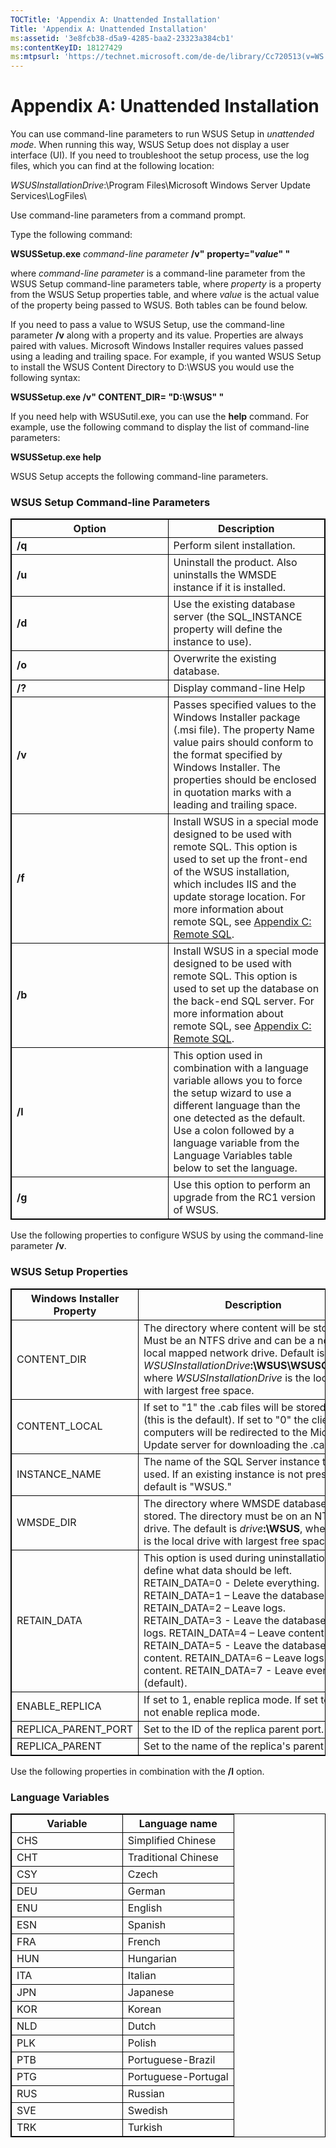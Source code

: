 ```yaml
---
TOCTitle: 'Appendix A: Unattended Installation'
Title: 'Appendix A: Unattended Installation'
ms:assetid: '3e8fcb38-d5a9-4285-baa2-23323a384cb1'
ms:contentKeyID: 18127429
ms:mtpsurl: 'https://technet.microsoft.com/de-de/library/Cc720513(v=WS.10)'
---
```


Appendix A: Unattended Installation
===================================

You can use command-line parameters to run WSUS Setup in *unattended mode*. When running this way, WSUS Setup does not display a user interface (UI). If you need to troubleshoot the setup process, use the log files, which you can find at the following location:

*WSUSInstallationDrive*:\\Program Files\\Microsoft Windows Server Update Services\\LogFiles\\

Use command-line parameters from a command prompt.

Type the following command:

**WSUSSetup.exe** *command-line parameter* **/v"** **property="***value***" "**

where *command-line parameter* is a command-line parameter from the WSUS Setup command-line parameters table, where *property* is a property from the WSUS Setup properties table, and where *value* is the actual value of the property being passed to WSUS. Both tables can be found below.

If you need to pass a value to WSUS Setup, use the command-line parameter **/v** along with a property and its value. Properties are always paired with values. Microsoft Windows Installer requires values passed using a leading and trailing space. For example, if you wanted WSUS Setup to install the WSUS Content Directory to D:\\WSUS you would use the following syntax:

**WSUSSetup.exe /v" CONTENT\_DIR= "D:\\WSUS" "**

If you need help with WSUSutil.exe, you can use the **help** command. For example, use the following command to display the list of command-line parameters:

**WSUSSetup.exe help**

WSUS Setup accepts the following command-line parameters.

### WSUS Setup Command-line Parameters

 
<table style="border:1px solid black;">
<colgroup>
<col width="50%" />
<col width="50%" />
</colgroup>
<thead>
<tr class="header">
<th style="border:1px solid black;" >Option</th>
<th style="border:1px solid black;" >Description</th>
</tr>
</thead>
<tbody>
<tr class="odd">
<td style="border:1px solid black;"><strong>/q</strong></td>
<td style="border:1px solid black;">Perform silent installation.</td>
</tr>
<tr class="even">
<td style="border:1px solid black;"><strong>/u</strong></td>
<td style="border:1px solid black;">Uninstall the product. Also uninstalls the WMSDE instance if it is installed.</td>
</tr>
<tr class="odd">
<td style="border:1px solid black;"><strong>/d</strong></td>
<td style="border:1px solid black;">Use the existing database server (the SQL_INSTANCE property will define the instance to use).</td>
</tr>
<tr class="even">
<td style="border:1px solid black;"><strong>/o</strong></td>
<td style="border:1px solid black;">Overwrite the existing database.</td>
</tr>
<tr class="odd">
<td style="border:1px solid black;"><strong>/?</strong></td>
<td style="border:1px solid black;">Display command-line Help</td>
</tr>
<tr class="even">
<td style="border:1px solid black;"><strong>/v</strong></td>
<td style="border:1px solid black;">Passes specified values to the Windows Installer package (.msi file). The property Name value pairs should conform to the format specified by Windows Installer. The properties should be enclosed in quotation marks with a leading and trailing space.</td>
</tr>
<tr class="odd">
<td style="border:1px solid black;"><strong>/f</strong></td>
<td style="border:1px solid black;">Install WSUS in a special mode designed to be used with remote SQL. This option is used to set up the front-end of the WSUS installation, which includes IIS and the update storage location. For more information about remote SQL, see <a href="https://technet.microsoft.com/9e01d057-6b39-4eb7-b151-dff7ad0cd638">Appendix C: Remote SQL</a>.</td>
</tr>
<tr class="even">
<td style="border:1px solid black;"><strong>/b</strong></td>
<td style="border:1px solid black;">Install WSUS in a special mode designed to be used with remote SQL. This option is used to set up the database on the back-end SQL server. For more information about remote SQL, see <a href="https://technet.microsoft.com/9e01d057-6b39-4eb7-b151-dff7ad0cd638">Appendix C: Remote SQL</a>.</td>
</tr>
<tr class="odd">
<td style="border:1px solid black;"><strong>/l</strong></td>
<td style="border:1px solid black;">This option used in combination with a language variable allows you to force the setup wizard to use a different language than the one detected as the default. Use a colon followed by a language variable from the Language Variables table below to set the language.</td>
</tr>
<tr class="even">
<td style="border:1px solid black;"><strong>/g</strong></td>
<td style="border:1px solid black;">Use this option to perform an upgrade from the RC1 version of WSUS.</td>
</tr>
</tbody>
</table>
  
Use the following properties to configure WSUS by using the command-line parameter **/v**.
  
### WSUS Setup Properties

 
<table style="border:1px solid black;">
<colgroup>
<col width="50%" />
<col width="50%" />
</colgroup>
<thead>
<tr class="header">
<th style="border:1px solid black;" >Windows Installer Property</th>
<th style="border:1px solid black;" >Description</th>
</tr>
</thead>
<tbody>
<tr class="odd">
<td style="border:1px solid black;">CONTENT_DIR</td>
<td style="border:1px solid black;">The directory where content will be stored. Must be an NTFS drive and can be a non-local mapped network drive.
Default is <em>WSUSInstallationDrive</em><strong>:\WSUS\WSUSContent</strong>, where <em>WSUSInstallationDrive</em> is the local drive with largest free space.</td>
</tr>
<tr class="even">
<td style="border:1px solid black;">CONTENT_LOCAL</td>
<td style="border:1px solid black;">If set to &quot;1&quot; the .cab files will be stored locally (this is the default).
If set to &quot;0&quot; the client computers will be redirected to the Microsoft Update server for downloading the .cab files.</td>
</tr>
<tr class="odd">
<td style="border:1px solid black;">INSTANCE_NAME</td>
<td style="border:1px solid black;">The name of the SQL Server instance to be used. If an existing instance is not present, the default is &quot;WSUS.&quot;</td>
</tr>
<tr class="even">
<td style="border:1px solid black;">WMSDE_DIR</td>
<td style="border:1px solid black;">The directory where WMSDE database will be stored. The directory must be on an NTFS drive.
The default is <em>drive</em><strong>:\WSUS</strong>, where <em>drive</em> is the local drive with largest free space.</td>
</tr>
<tr class="odd">
<td style="border:1px solid black;">RETAIN_DATA</td>
<td style="border:1px solid black;">This option is used during uninstallation to define what data should be left.
RETAIN_DATA=0 - Delete everything.
RETAIN_DATA=1 – Leave the database.
RETAIN_DATA=2 – Leave logs.
RETAIN_DATA=3 - Leave the database and logs.
RETAIN_DATA=4 – Leave content.
RETAIN_DATA=5 - Leave the database and content.
RETAIN_DATA=6 – Leave logs and content.
RETAIN_DATA=7 - Leave everything (default).</td>
</tr>
<tr class="even">
<td style="border:1px solid black;">ENABLE_REPLICA</td>
<td style="border:1px solid black;">If set to 1, enable replica mode.
If set to 0, do not enable replica mode.</td>
</tr>
<tr class="odd">
<td style="border:1px solid black;">REPLICA_PARENT_PORT</td>
<td style="border:1px solid black;">Set to the ID of the replica parent port.</td>
</tr>
<tr class="even">
<td style="border:1px solid black;">REPLICA_PARENT</td>
<td style="border:1px solid black;">Set to the name of the replica's parent server.</td>
</tr>
</tbody>
</table>
  
Use the following properties in combination with the **/l** option.
  
### Language Variables

 
<table style="border:1px solid black;">
<colgroup>
<col width="50%" />
<col width="50%" />
</colgroup>
<thead>
<tr class="header">
<th style="border:1px solid black;" >Variable</th>
<th style="border:1px solid black;" >Language name</th>
</tr>
</thead>
<tbody>
<tr class="odd">
<td style="border:1px solid black;">CHS</td>
<td style="border:1px solid black;">Simplified Chinese</td>
</tr>
<tr class="even">
<td style="border:1px solid black;">CHT</td>
<td style="border:1px solid black;">Traditional Chinese</td>
</tr>
<tr class="odd">
<td style="border:1px solid black;">CSY</td>
<td style="border:1px solid black;">Czech</td>
</tr>
<tr class="even">
<td style="border:1px solid black;">DEU</td>
<td style="border:1px solid black;">German</td>
</tr>
<tr class="odd">
<td style="border:1px solid black;">ENU</td>
<td style="border:1px solid black;">English</td>
</tr>
<tr class="even">
<td style="border:1px solid black;">ESN</td>
<td style="border:1px solid black;">Spanish</td>
</tr>
<tr class="odd">
<td style="border:1px solid black;">FRA</td>
<td style="border:1px solid black;">French</td>
</tr>
<tr class="even">
<td style="border:1px solid black;">HUN</td>
<td style="border:1px solid black;">Hungarian</td>
</tr>
<tr class="odd">
<td style="border:1px solid black;">ITA</td>
<td style="border:1px solid black;">Italian</td>
</tr>
<tr class="even">
<td style="border:1px solid black;">JPN</td>
<td style="border:1px solid black;">Japanese</td>
</tr>
<tr class="odd">
<td style="border:1px solid black;">KOR</td>
<td style="border:1px solid black;">Korean</td>
</tr>
<tr class="even">
<td style="border:1px solid black;">NLD</td>
<td style="border:1px solid black;">Dutch</td>
</tr>
<tr class="odd">
<td style="border:1px solid black;">PLK</td>
<td style="border:1px solid black;">Polish</td>
</tr>
<tr class="even">
<td style="border:1px solid black;">PTB</td>
<td style="border:1px solid black;">Portuguese-Brazil</td>
</tr>
<tr class="odd">
<td style="border:1px solid black;">PTG</td>
<td style="border:1px solid black;">Portuguese-Portugal</td>
</tr>
<tr class="even">
<td style="border:1px solid black;">RUS</td>
<td style="border:1px solid black;">Russian</td>
</tr>
<tr class="odd">
<td style="border:1px solid black;">SVE</td>
<td style="border:1px solid black;">Swedish</td>
</tr>
<tr class="even">
<td style="border:1px solid black;">TRK</td>
<td style="border:1px solid black;">Turkish</td>
</tr>
</tbody>
</table>
